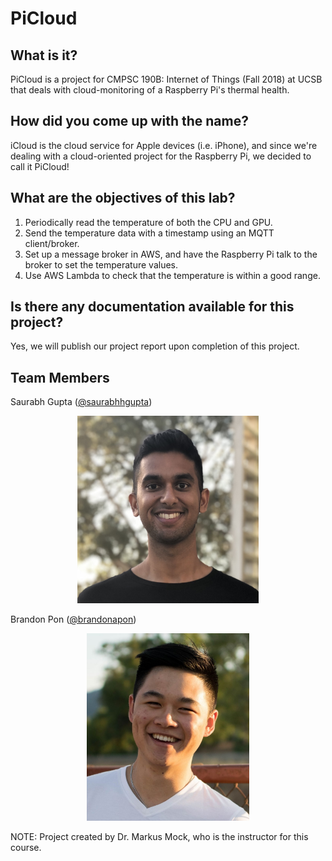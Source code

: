 # PiCloud

## What is it?
PiCloud is a project for CMPSC 190B: Internet of Things (Fall 2018) at UCSB that deals with cloud-monitoring of a Raspberry Pi's thermal health.

## How did you come up with the name?
iCloud is the cloud service for Apple devices (i.e. iPhone), and since we're dealing with a cloud-oriented project for the Raspberry Pi, we decided to call it PiCloud!

## What are the objectives of this lab?
1. Periodically read the temperature of both the CPU and GPU.
2. Send the temperature data with a timestamp using an MQTT client/broker.
3. Set up a message broker in AWS, and have the Raspberry Pi talk to the broker to set the temperature values.
4. Use AWS Lambda to check that the temperature is within a good range.

## Is there any documentation available for this project?
Yes, we will publish our project report upon completion of this project.

## Team Members
Saurabh Gupta ([@saurabhhgupta](https://github.com/saurabhhgupta))
<p align="center">
  <img height="300px" src="https://github.com/saurabhhgupta/PiCloud/blob/master/pictures/saurabh.jpg" alt="Saurabh Gupta Photo">
</p>

Brandon Pon ([@brandonapon](https://github.com/brandonapon))
<p align="center">
  <img height="300px" src="https://github.com/saurabhhgupta/PiCloud/blob/master/pictures/brandon.jpg" alt="Brandon Pon Photo">
</p>

NOTE: Project created by Dr. Markus Mock, who is the instructor for this course.
